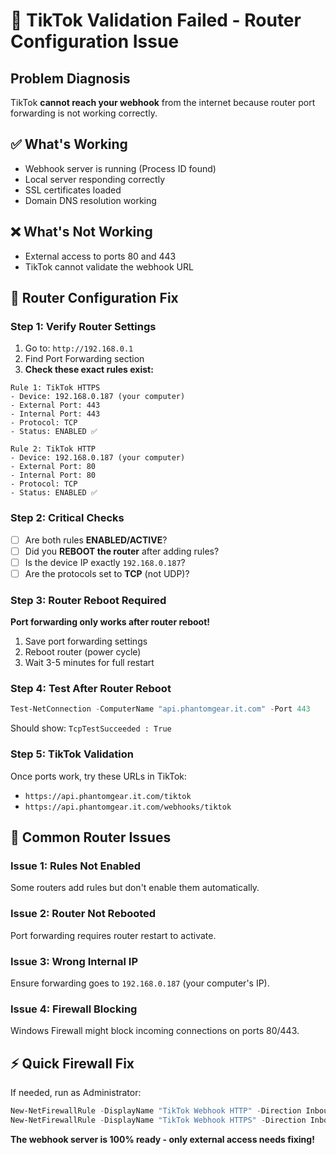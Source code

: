 # 🚨 TikTok Validation Failed - Router Configuration Issue

## Problem Diagnosis
TikTok **cannot reach your webhook** from the internet because router port forwarding is not working correctly.

## ✅ What's Working
- Webhook server is running (Process ID found)  
- Local server responding correctly
- SSL certificates loaded
- Domain DNS resolution working

## ❌ What's Not Working  
- External access to ports 80 and 443
- TikTok cannot validate the webhook URL

## 🔧 Router Configuration Fix

### Step 1: Verify Router Settings
1. Go to: `http://192.168.0.1`
2. Find Port Forwarding section
3. **Check these exact rules exist:**

```
Rule 1: TikTok HTTPS
- Device: 192.168.0.187 (your computer)
- External Port: 443  
- Internal Port: 443
- Protocol: TCP
- Status: ENABLED ✅

Rule 2: TikTok HTTP  
- Device: 192.168.0.187 (your computer)
- External Port: 80
- Internal Port: 80  
- Protocol: TCP
- Status: ENABLED ✅
```

### Step 2: Critical Checks
- [ ] Are both rules **ENABLED/ACTIVE**?
- [ ] Did you **REBOOT the router** after adding rules?
- [ ] Is the device IP exactly `192.168.0.187`?
- [ ] Are the protocols set to **TCP** (not UDP)?

### Step 3: Router Reboot Required
**Port forwarding only works after router reboot!**
1. Save port forwarding settings
2. Reboot router (power cycle)  
3. Wait 3-5 minutes for full restart

### Step 4: Test After Router Reboot
```powershell
Test-NetConnection -ComputerName "api.phantomgear.it.com" -Port 443
```
Should show: `TcpTestSucceeded : True`

### Step 5: TikTok Validation  
Once ports work, try these URLs in TikTok:
- `https://api.phantomgear.it.com/tiktok`
- `https://api.phantomgear.it.com/webhooks/tiktok`

## 🎯 Common Router Issues

### Issue 1: Rules Not Enabled
Some routers add rules but don't enable them automatically.

### Issue 2: Router Not Rebooted  
Port forwarding requires router restart to activate.

### Issue 3: Wrong Internal IP
Ensure forwarding goes to `192.168.0.187` (your computer's IP).

### Issue 4: Firewall Blocking
Windows Firewall might block incoming connections on ports 80/443.

## ⚡ Quick Firewall Fix
If needed, run as Administrator:
```powershell
New-NetFirewallRule -DisplayName "TikTok Webhook HTTP" -Direction Inbound -Port 80 -Protocol TCP -Action Allow
New-NetFirewallRule -DisplayName "TikTok Webhook HTTPS" -Direction Inbound -Port 443 -Protocol TCP -Action Allow
```

**The webhook server is 100% ready - only external access needs fixing!**
